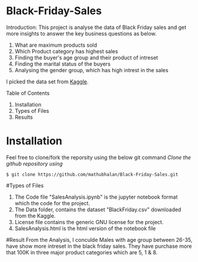 # Black-Friday-Sales
Introduction:
This project is analyse the data of Black Friday sales and get more insights to answer the key business questions as below.

1. What are maximum products sold
2. Which Product category has highest sales
3. Finding the buyer's age group and their product of intreset
3. Finding the marital status of the buyers
4. Analysing the gender group, which has high intrest in the sales

I picked the data set from [Kaggle](https://www.kaggle.com/mehdidag/black-friday).

Table of Contents
1. Installation 
2. Types of Files
3. Results

# Installation
Feel free to clone/fork the reporsity using the below git command
*Clone the github repository using*

```git
$ git clone https://github.com/mathubhalan/Black-Friday-Sales.git
```

#Types of Files
1. The Code file "SalesAnalysis.ipynb" is the jupyter notebook format which the code for the project.
2. The Data folder, contains the dataset "BlackFriday.csv" downloaded from the Kaggle.
3. License file contains the generic GNU license for the project.
4. SalesAnalysis.html is the html version of the notebook file

#Result
From the Analysis, I conculde Males with age group between 26-35, have show more intreset in the black friday sales.
They have purchase more that 100K in three major product categories which are 5, 1 & 8.
